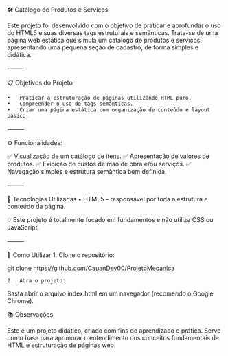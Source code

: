 🛠️ Catálogo de Produtos e Serviços

Este projeto foi desenvolvido com o objetivo de praticar e aprofundar o uso do HTML5 e suas diversas tags estruturais e semânticas.
Trata-se de uma página web estática que simula um catálogo de produtos e serviços, apresentando uma pequena seção de cadastro, de forma simples e didática.

⸻

📋 Objetivos do Projeto

	•	Praticar a estruturação de páginas utilizando HTML puro.
	•	Compreender o uso de tags semânticas.
	•	Criar uma página estática com organização de conteúdo e layout básico.

⸻

⚙️ Funcionalidades:

✅ Visualização de um catálogo de itens.
✅ Apresentação de valores de produtos.
✅ Exibição de custos de mão de obra e/ou serviços.
✅ Navegação simples e estrutura semântica bem definida.

⸻

🧱 Tecnologias Utilizadas
	•	HTML5 – responsável por toda a estrutura e conteúdo da página.

💡 Este projeto é totalmente focado em fundamentos e não utiliza CSS ou JavaScript.

⸻

🚀 Como Utilizar
	1.	Clone o repositório:

git clone https://github.com/CauanDev00/ProjetoMecanica


	2.	Abra o projeto:
Basta abrir o arquivo index.html em um navegador (recomendo o Google Chrome).



📚 Observações

Este é um projeto didático, criado com fins de aprendizado e prática.
Serve como base para aprimorar o entendimento dos conceitos fundamentais de HTML e estruturação de páginas web.

